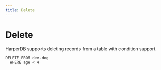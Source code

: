 ```yaml
---
title: Delete
---
```


# Delete

HarperDB supports deleting records from a table with condition support.



```
DELETE FROM dev.dog
  WHERE age < 4
```
